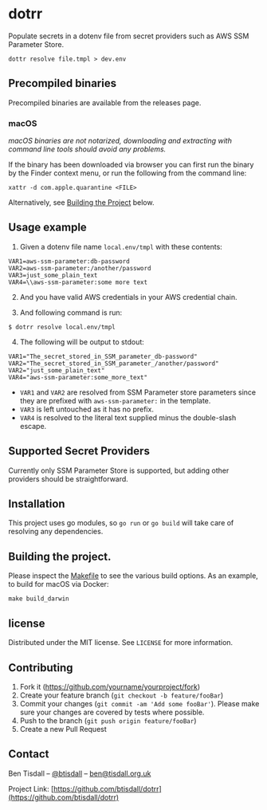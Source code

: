 # dotrr

Populate secrets in a dotenv file from secret providers such as AWS SSM Parameter Store.

```
dottr resolve file.tmpl > dev.env
```

## Precompiled binaries

Precompiled binaries are available from the releases page.

### macOS

_macOS binaries are not notarized, downloading and extracting
with command line tools should avoid any problems._

If the binary has been downloaded via browser you can first run the binary by
the Finder context menu, or run the following from the command line:

```shell
xattr -d com.apple.quarantine <FILE>
```

Alternatively, see [Building the Project](#building-the-project) below.

## Usage example

1. Given a dotenv file name `local.env/tmpl` with these contents:

```
VAR1=aws-ssm-parameter:db-password
VAR2=aws-ssm-parameter:/another/password
VAR3=just_some_plain_text
VAR4=\\aws-ssm-parameter:some more text
```

2. And you have valid AWS credentials in your AWS credential chain.

3. And following command is run:

```
$ dotrr resolve local.env/tmpl
```

4. The following will be output to stdout:

```
VAR1="The_secret_stored_in_SSM_parameter_db-password"
VAR2="The_secret_stored_in_SSM_parameter_/another/password"
VAR2="just_some_plain_text"
VAR4="aws-ssm-parameter:some_more_text"

```

- `VAR1` and `VAR2` are resolved from SSM Parameter store parameters since they
  are prefixed with `aws-ssm-parameter:` in the template.
- `VAR3` is left untouched as it has no prefix.
- `VAR4` is resolved to the literal text supplied minus the double-slash escape.

## Supported Secret Providers

Currently only SSM Parameter Store is supported, but adding other providers
should be straightforward.

## Installation

This project uses go modules, so `go run` or `go build` will take care of resolving any dependencies.

## Building the project.

Please inspect the [Makefile](./Makefile) to see the various build options. As an example, to build for macOS via
Docker:

```shell
make build_darwin
```

## license

Distributed under the MIT license. See `LICENSE` for more information.

## Contributing

1. Fork it (<https://github.com/yourname/yourproject/fork>)
2. Create your feature branch (`git checkout -b feature/fooBar`)
3. Commit your changes (`git commit -am 'Add some fooBar'`). Please make sure
   your changes are covered by tests where possible.
4. Push to the branch (`git push origin feature/fooBar`)
5. Create a new Pull Request

## Contact

Ben Tisdall – [@btisdall](https://twitter.com/btisdall) – ben@tisdall.org.uk

Project Link: [https://github.com/btisdall/dotrr](https://github.com/btisdall/dotrr)
